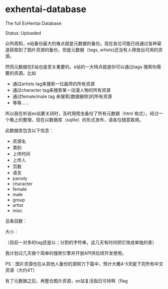 # exhentai-database
The full ExHentai Database

Status: Uploaded

众所周知，e站备份最大的难点就是元数据的备份。现在各位可能已经通过各种渠道获取到了图片资源的备份，但是元数据（tags, artists)还没有人释放出可用的资源。

然而元数据在E站也是至关重要的。e站的一大特点就是你可以通过tags 搜索你需要的资源。比如
- 通过artists tag来搜索一位画师的所有资源
- 通过character tag来搜索某一动漫人物的所有资源
- 通过female/male tag 来搜索[数据删除]的所有资源
- 等等……

所以我在听说ex站要关闭时，及时用爬虫备份了所有元数据（html 格式）。经过一个晚上的整理，现在以数据库（sqlite）的形式发布，请各位随意取用。

此数据库包含以下信息：

- 资源名
- 类别
- 上传时间
- 上传人
- 页数
- 语言
- parody
- character
- female
- male
- group
- artist
- misc

总条目数：

大小：

（目前一对多的tag还是以；分割的字符串，这几天有时间把它改成单独的表）

我计划过几天做个简单的搜索引擎并开放API供后续开发使用。

PS：图片资源也在从其他人备份的源努力下载中，预计大概4-5天能下完所有中文资源（大约4T）

有了元数据之后，再整合图片资源，ex站复活指日可待啊（flag
